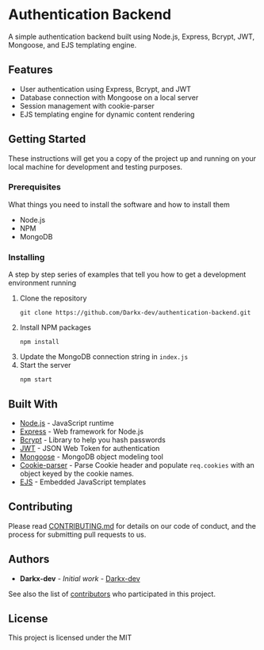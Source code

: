 # Authentication Backend

A simple authentication backend built using Node.js, Express, Bcrypt, JWT, Mongoose, and EJS templating engine.

## Features

- User authentication using Express, Bcrypt, and JWT
- Database connection with Mongoose on a local server
- Session management with cookie-parser
- EJS templating engine for dynamic content rendering

## Getting Started

These instructions will get you a copy of the project up and running on your local machine for development and testing purposes.

### Prerequisites

What things you need to install the software and how to install them

- Node.js
- NPM
- MongoDB

### Installing

A step by step series of examples that tell you how to get a development environment running

1. Clone the repository
   ```
   git clone https://github.com/Darkx-dev/authentication-backend.git
   ```
2. Install NPM packages
   ```
   npm install
   ```
3. Update the MongoDB connection string in `index.js`
4. Start the server
   ```
   npm start
   ```

## Built With

* [Node.js](https://nodejs.org/) - JavaScript runtime
* [Express](https://expressjs.com/) - Web framework for Node.js
* [Bcrypt](https://www.npmjs.com/package/bcrypt) - Library to help you hash passwords
* [JWT](https://www.npmjs.com/package/jsonwebtoken) - JSON Web Token for authentication
* [Mongoose](https://mongoosejs.com/) - MongoDB object modeling tool
* [Cookie-parser](https://www.npmjs.com/package/cookie-parser) - Parse Cookie header and populate `req.cookies` with an object keyed by the cookie names.
* [EJS](https://ejs.co/) - Embedded JavaScript templates

## Contributing

Please read [CONTRIBUTING.md](https://github.com/Darkx-dev/authentication-backend/CONTRIBUTING.md) for details on our code of conduct, and the process for submitting pull requests to us.

## Authors

* **Darkx-dev** - *Initial work* - [Darkx-dev](https://github.com/Darkx-dev)

See also the list of [contributors](https://github.com/Darkx-dev/authentication-backend/contributors) who participated in this project.

## License

This project is licensed under the MIT
